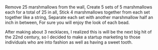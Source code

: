 Remove 25 marshmallows from the wall,
Create 5 sets of 5 marshmallows each for a total of 25 in all,
Stick 4 marshmallows together from each set together like a string,
Separate each set with another marshmallow half an inch in between,
For sure you will enjoy the look of each bead.

After making about 3 necklaces, I realized this is will be the next big hit of the 22nd century, so I decided to make a startup marketing to those individuals who are into fashion as well as having a sweet tooth.
